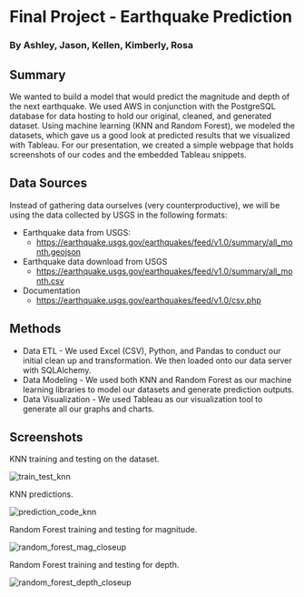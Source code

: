 # Final Project - Earthquake Prediction
### By Ashley, Jason, Kellen, Kimberly, Rosa

## Summary

We wanted to build a model that would predict the magnitude and depth of the next earthquake. We used AWS in conjunction with the PostgreSQL database for data hosting to hold our original, cleaned, and generated dataset. Using machine learning (KNN and Random Forest), we modeled the datasets, which gave us a good look at predicted results that we visualized with Tableau. For our presentation, we created a simple webpage that holds screenshots of our codes and the embedded Tableau snippets. 

## Data Sources
Instead of gathering data ourselves (very counterproductive), we will be using the data collected by USGS in the following formats:

- Earthquake data from USGS:
    - https://earthquake.usgs.gov/earthquakes/feed/v1.0/summary/all_month.geojson
- Earthquake data download from USGS
    - https://earthquake.usgs.gov/earthquakes/feed/v1.0/summary/all_month.csv
- Documentation 
    - https://earthquake.usgs.gov/earthquakes/feed/v1.0/csv.php

## Methods

- Data ETL - We used Excel (CSV), Python, and Pandas to conduct our initial clean up and transformation. We then loaded onto our data server with SQLAlchemy.
- Data Modeling - We used both KNN and Random Forest as our machine learning libraries to model our datasets and generate prediction outputs.
- Data Visualization - We used Tableau as our visualization tool to generate all our graphs and charts.

## Screenshots

KNN training and testing on the dataset.

![train_test_knn](https://user-images.githubusercontent.com/36454639/131228322-4c06079b-e714-42e6-a9d0-50d289388646.JPG)

KNN predictions.

![prediction_code_knn](https://user-images.githubusercontent.com/36454639/131228349-a631bad0-ce07-4445-8e66-9a1a26ad903e.JPG)

Random Forest training and testing for magnitude.

![random_forest_mag_closeup](https://user-images.githubusercontent.com/36454639/131228597-ac9dc8f9-1682-456b-b9ff-fef4cfa6b756.png)

Random Forest training and testing for depth.

![random_forest_depth_closeup](https://user-images.githubusercontent.com/36454639/131228602-d7b39df1-1835-4d23-a00b-69354cec5e2b.png)
 

